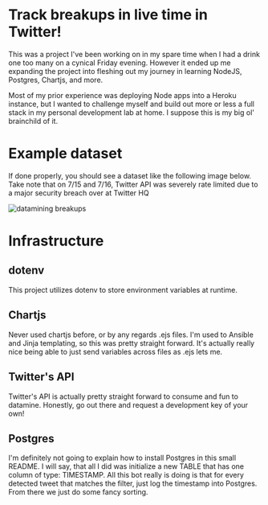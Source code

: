 # Track breakups in live time in Twitter! #
This was a project I've been working on in my spare time when I had a drink one too many on a cynical Friday evening. However it ended up me expanding the project into fleshing out my journey in learning NodeJS, Postgres, Chartjs, and more.

Most of my prior experience was deploying Node apps into a Heroku instance, but I wanted to challenge myself and build out more or less a full stack in my personal development lab at home. I suppose this is my big ol' brainchild of it.

# Example dataset #
If done properly, you should see a dataset like the following image below. Take note that on 7/15 and 7/16, Twitter API was severely rate limited due to a major security breach over at Twitter HQ

![datamining breakups](http://andrewsubowo.com/wp-content/uploads/2020/07/breakupchart.png)

# Infrastructure #
## dotenv ##
This project utilizes dotenv to store environment variables at runtime. 

## Chartjs ##
Never used chartjs before, or by any regards .ejs files. I'm used to Ansible and Jinja templating, so this was pretty straight forward. It's actually really nice being able to just send variables across files as .ejs lets me.

## Twitter's API ##
Twitter's API is actually pretty straight forward to consume and fun to datamine. Honestly, go out there and request a development key of your own!

## Postgres ##
I'm definitely not going to explain how to install Postgres in this small README. I will say, that all I did was initialize a new TABLE that has one column of type: TIMESTAMP. All this bot really is doing is that for every detected tweet that matches the filter, just log the timestamp into Postgres. From there we just do some fancy sorting.
